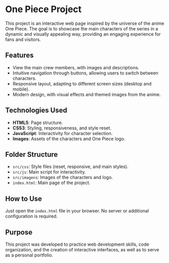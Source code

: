 # One Piece Project

This project is an interactive web page inspired by the universe of the anime One Piece. The goal is to showcase the main characters of the series in a dynamic and visually appealing way, providing an engaging experience for fans and visitors.

## Features

- View the main crew members, with images and descriptions.
- Intuitive navigation through buttons, allowing users to switch between characters.
- Responsive layout, adapting to different screen sizes (desktop and mobile).
- Modern design, with visual effects and themed images from the anime.

## Technologies Used

- **HTML5**: Page structure.
- **CSS3**: Styling, responsiveness, and style reset.
- **JavaScript**: Interactivity for character selection.
- **Images**: Assets of the characters and One Piece logo.

## Folder Structure

- `src/css`: Style files (reset, responsive, and main styles).
- `src/js`: Main script for interactivity.
- `src/imagens`: Images of the characters and logo.
- `index.html`: Main page of the project.

## How to Use

Just open the `index.html` file in your browser. No server or additional configuration is required.

## Purpose

This project was developed to practice web development skills, code organization, and the creation of interactive interfaces, as well as to serve as a personal portfolio.
